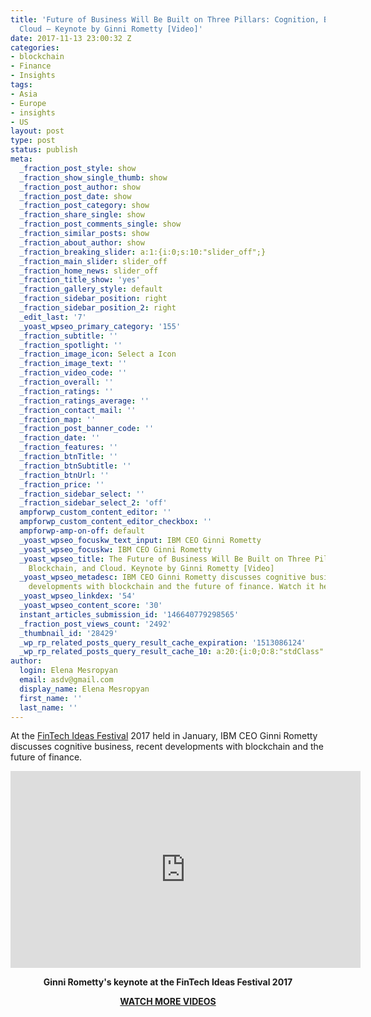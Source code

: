 ```yaml
---
title: 'Future of Business Will Be Built on Three Pillars: Cognition, Blockchain &
  Cloud – Keynote by Ginni Rometty [Video]'
date: 2017-11-13 23:00:32 Z
categories:
- blockchain
- Finance
- Insights
tags:
- Asia
- Europe
- insights
- US
layout: post
type: post
status: publish
meta:
  _fraction_post_style: show
  _fraction_show_single_thumb: show
  _fraction_post_author: show
  _fraction_post_date: show
  _fraction_post_category: show
  _fraction_share_single: show
  _fraction_post_comments_single: show
  _fraction_similar_posts: show
  _fraction_about_author: show
  _fraction_breaking_slider: a:1:{i:0;s:10:"slider_off";}
  _fraction_main_slider: slider_off
  _fraction_home_news: slider_off
  _fraction_title_show: 'yes'
  _fraction_gallery_style: default
  _fraction_sidebar_position: right
  _fraction_sidebar_position_2: right
  _edit_last: '7'
  _yoast_wpseo_primary_category: '155'
  _fraction_subtitle: ''
  _fraction_spotlight: ''
  _fraction_image_icon: Select a Icon
  _fraction_image_text: ''
  _fraction_video_code: ''
  _fraction_overall: ''
  _fraction_ratings: ''
  _fraction_ratings_average: ''
  _fraction_contact_mail: ''
  _fraction_map: ''
  _fraction_post_banner_code: ''
  _fraction_date: ''
  _fraction_features: ''
  _fraction_btnTitle: ''
  _fraction_btnSubtitle: ''
  _fraction_btnUrl: ''
  _fraction_price: ''
  _fraction_sidebar_select: ''
  _fraction_sidebar_select_2: 'off'
  ampforwp_custom_content_editor: ''
  ampforwp_custom_content_editor_checkbox: ''
  ampforwp-amp-on-off: default
  _yoast_wpseo_focuskw_text_input: IBM CEO Ginni Rometty
  _yoast_wpseo_focuskw: IBM CEO Ginni Rometty
  _yoast_wpseo_title: The Future of Business Will Be Built on Three Pillars – Cognition,
    Blockchain, and Cloud. Keynote by Ginni Rometty [Video]
  _yoast_wpseo_metadesc: IBM CEO Ginni Rometty discusses cognitive business, recent
    developments with blockchain and the future of finance. Watch it here.
  _yoast_wpseo_linkdex: '54'
  _yoast_wpseo_content_score: '30'
  instant_articles_submission_id: '146640779298565'
  _fraction_post_views_count: '2492'
  _thumbnail_id: '28429'
  _wp_rp_related_posts_query_result_cache_expiration: '1513086124'
  _wp_rp_related_posts_query_result_cache_10: a:20:{i:0;O:8:"stdClass":2:{s:7:"post_id";s:5:"28316";s:5:"score";s:17:"81.12726091245244";}i:1;O:8:"stdClass":2:{s:7:"post_id";s:5:"28358";s:5:"score";s:17:"69.78754481743209";}i:2;O:8:"stdClass":2:{s:7:"post_id";s:5:"27971";s:5:"score";s:17:"69.78754481743209";}i:3;O:8:"stdClass":2:{s:7:"post_id";s:5:"23779";s:5:"score";s:17:"68.85936014532425";}i:4;O:8:"stdClass":2:{s:7:"post_id";s:5:"25231";s:5:"score";s:17:"68.04161561284002";}i:5;O:8:"stdClass":2:{s:7:"post_id";s:5:"28597";s:5:"score";s:17:"67.32240439488386";}i:6;O:8:"stdClass":2:{s:7:"post_id";s:5:"28580";s:5:"score";s:17:"67.32240439488386";}i:7;O:8:"stdClass":2:{s:7:"post_id";s:5:"28376";s:5:"score";s:17:"67.32240439488386";}i:8;O:8:"stdClass":2:{s:7:"post_id";s:5:"28157";s:5:"score";s:17:"67.32240439488386";}i:9;O:8:"stdClass":2:{s:7:"post_id";s:5:"28064";s:5:"score";s:17:"67.32240439488386";}i:10;O:8:"stdClass":2:{s:7:"post_id";s:5:"28029";s:5:"score";s:17:"67.32240439488386";}i:11;O:8:"stdClass":2:{s:7:"post_id";s:5:"21309";s:5:"score";s:17:"67.00091676350935";}i:12;O:8:"stdClass":2:{s:7:"post_id";s:5:"28243";s:5:"score";s:17:"66.38437029664463";}i:13;O:8:"stdClass":2:{s:7:"post_id";s:5:"27048";s:5:"score";s:18:"63.651923235571566";}i:14;O:8:"stdClass":2:{s:7:"post_id";s:5:"23787";s:5:"score";s:18:"61.480748177127445";}i:15;O:8:"stdClass":2:{s:7:"post_id";s:5:"23404";s:5:"score";s:18:"61.480748177127445";}i:16;O:8:"stdClass":2:{s:7:"post_id";s:5:"23262";s:5:"score";s:18:"61.480748177127445";}i:17;O:8:"stdClass":2:{s:7:"post_id";s:5:"22897";s:5:"score";s:18:"61.480748177127445";}i:18;O:8:"stdClass":2:{s:7:"post_id";s:5:"22636";s:5:"score";s:18:"61.480748177127445";}i:19;O:8:"stdClass":2:{s:7:"post_id";s:5:"21320";s:5:"score";s:18:"61.480748177127445";}}
author:
  login: Elena Mesropyan
  email: asdv@gmail.com
  display_name: Elena Mesropyan
  first_name: ''
  last_name: ''
---
```


<p><span style="font-weight: 400;">At the </span><a href="http://www.fintechideasfestival.com/"><span style="font-weight: 400;">FinTech Ideas Festival</span></a><span style="font-weight: 400;"> 2017 held in January, </span><span style="font-weight: 400;">IBM CEO Ginni Rometty discusses cognitive business, recent developments with blockchain and the future of finance.</span></p>
<div align="center"><iframe src="https://www.youtube.com/embed/29PTBCpNND8" width="560" height="315" frameborder="0" allowfullscreen="allowfullscreen"></iframe></div>
<p style="text-align: center;"><b>Ginni Rometty's keynote at the FinTech Ideas Festival 2017</b></p>
<p style="text-align: center;"><a href="https://letstalkpayments.com/?s=video"><b>WATCH MORE VIDEOS</b></a></p>
